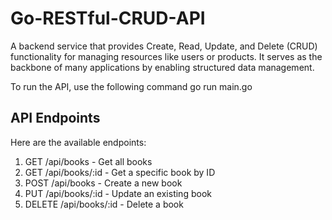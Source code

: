# Go-RESTful-CRUD-API
A backend service that provides Create, Read, Update, and Delete (CRUD) functionality for managing resources like users or products. It serves as the backbone of many applications by enabling structured data management.

To run the API, use the following command
go run main.go

## API Endpoints
Here are the available endpoints:

1. GET /api/books - Get all books
2. GET /api/books/:id - Get a specific book by ID
3. POST /api/books - Create a new book
4. PUT /api/books/:id - Update an existing book
5. DELETE /api/books/:id - Delete a book
